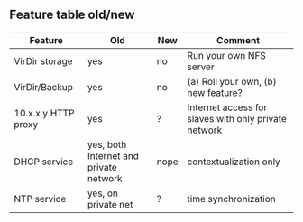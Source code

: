 ## Feature table old/new

| Feature | Old | New | Comment |
| ------- | --- | --- | ------- |
| VirDir storage | yes | no | Run your own NFS server |
| VirDir/Backup  | yes | no | (a) Roll your own, (b) new feature? |
| 10.x.x.y HTTP proxy | yes | ? | Internet access for slaves with only private network |
| DHCP service | yes, both Internet and private network | nope | contextualization only |
| NTP service | yes, on private net | ? | time synchronization |